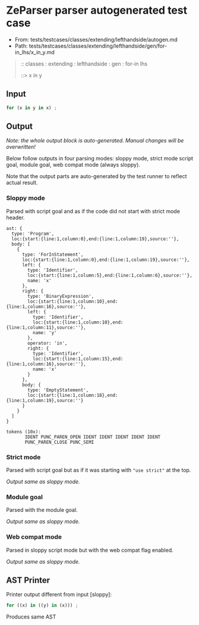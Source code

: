 # ZeParser parser autogenerated test case

- From: tests/testcases/classes/extending/lefthandside/autogen.md
- Path: tests/testcases/classes/extending/lefthandside/gen/for-in_lhs/x_in_y.md

> :: classes : extending : lefthandside : gen : for-in lhs
>
> ::> x in y

## Input


`````js
for (x in y in x) ;
`````

## Output

_Note: the whole output block is auto-generated. Manual changes will be overwritten!_

Below follow outputs in four parsing modes: sloppy mode, strict mode script goal, module goal, web compat mode (always sloppy).

Note that the output parts are auto-generated by the test runner to reflect actual result.

### Sloppy mode

Parsed with script goal and as if the code did not start with strict mode header.

`````
ast: {
  type: 'Program',
  loc:{start:{line:1,column:0},end:{line:1,column:19},source:''},
  body: [
    {
      type: 'ForInStatement',
      loc:{start:{line:1,column:0},end:{line:1,column:19},source:''},
      left: {
        type: 'Identifier',
        loc:{start:{line:1,column:5},end:{line:1,column:6},source:''},
        name: 'x'
      },
      right: {
        type: 'BinaryExpression',
        loc:{start:{line:1,column:10},end:{line:1,column:16},source:''},
        left: {
          type: 'Identifier',
          loc:{start:{line:1,column:10},end:{line:1,column:11},source:''},
          name: 'y'
        },
        operator: 'in',
        right: {
          type: 'Identifier',
          loc:{start:{line:1,column:15},end:{line:1,column:16},source:''},
          name: 'x'
        }
      },
      body: {
        type: 'EmptyStatement',
        loc:{start:{line:1,column:18},end:{line:1,column:19},source:''}
      }
    }
  ]
}

tokens (10x):
       IDENT PUNC_PAREN_OPEN IDENT IDENT IDENT IDENT IDENT
       PUNC_PAREN_CLOSE PUNC_SEMI
`````

### Strict mode

Parsed with script goal but as if it was starting with `"use strict"` at the top.

_Output same as sloppy mode._

### Module goal

Parsed with the module goal.

_Output same as sloppy mode._

### Web compat mode

Parsed in sloppy script mode but with the web compat flag enabled.

_Output same as sloppy mode._

## AST Printer

Printer output different from input [sloppy]:

````js
for ((x) in ((y) in (x))) ;
````

Produces same AST
